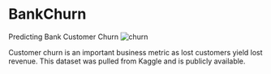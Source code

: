 # BankChurn
Predicting Bank Customer Churn
![churn](https://github.com/VBradCulbertson/BankChurn/assets/112103910/f4706a3f-1b2c-40bd-9d10-6caf3b848110)

Customer churn is an important business metric as lost customers yield lost revenue. This dataset was pulled from Kaggle and is publicly available. 
